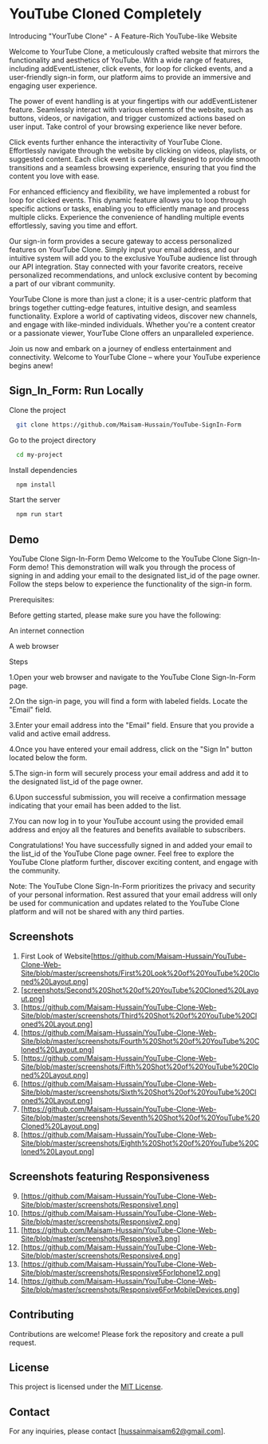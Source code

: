 # YouTube Cloned Completely

Introducing "YourTube Clone" - A Feature-Rich YouTube-like Website

Welcome to YourTube Clone, a meticulously crafted website that mirrors the functionality and aesthetics of YouTube. With a wide range of features, including addEventListener, click events, for loop for clicked events, and a user-friendly sign-in form, our platform aims to provide an immersive and engaging user experience.

The power of event handling is at your fingertips with our addEventListener feature. Seamlessly interact with various elements of the website, such as buttons, videos, or navigation, and trigger customized actions based on user input. Take control of your browsing experience like never before.

Click events further enhance the interactivity of YourTube Clone. Effortlessly navigate through the website by clicking on videos, playlists, or suggested content. Each click event is carefully designed to provide smooth transitions and a seamless browsing experience, ensuring that you find the content you love with ease.

For enhanced efficiency and flexibility, we have implemented a robust for loop for clicked events. This dynamic feature allows you to loop through specific actions or tasks, enabling you to efficiently manage and process multiple clicks. Experience the convenience of handling multiple events effortlessly, saving you time and effort.

Our sign-in form provides a secure gateway to access personalized features on YourTube Clone. Simply input your email address, and our intuitive system will add you to the exclusive YouTube audience list through our API integration. Stay connected with your favorite creators, receive personalized recommendations, and unlock exclusive content by becoming a part of our vibrant community.

YourTube Clone is more than just a clone; it is a user-centric platform that brings together cutting-edge features, intuitive design, and seamless functionality. Explore a world of captivating videos, discover new channels, and engage with like-minded individuals. Whether you're a content creator or a passionate viewer, YourTube Clone offers an unparalleled experience.

Join us now and embark on a journey of endless entertainment and connectivity. Welcome to YourTube Clone – where your YouTube experience begins anew!



## Sign_In_Form: Run Locally

Clone the project

```bash
  git clone https://github.com/Maisam-Hussain/YouTube-SignIn-Form
```

Go to the project directory

```bash
  cd my-project
```

Install dependencies

```bash
  npm install
```

Start the server

```bash
  npm run start
```


## Demo

YouTube Clone Sign-In-Form Demo
Welcome to the YouTube Clone Sign-In-Form demo! This demonstration will walk you through the process of signing in and adding your email to the designated list_id of the page owner. Follow the steps below to experience the functionality of the sign-in form.

Prerequisites:

Before getting started, please make sure you have the following:

An internet connection

A web browser

Steps

1.Open your web browser and navigate to the YouTube Clone Sign-In-Form page.

2.On the sign-in page, you will find a form with labeled fields. Locate the "Email" field.

3.Enter your email address into the "Email" field. Ensure that you provide a valid and active email address.

4.Once you have entered your email address, click on the "Sign In" button located below the form.

5.The sign-in form will securely process your email address and add it to the designated list_id of the page owner.

6.Upon successful submission, you will receive a confirmation message indicating that your email has been added to the list.

7.You can now log in to your YouTube account using the provided email address and enjoy all the features and benefits available to subscribers.

Congratulations! You have successfully signed in and added your email to the list_id of the YouTube Clone page owner. Feel free to explore the YouTube Clone platform further, discover exciting content, and engage with the community.

Note: The YouTube Clone Sign-In-Form prioritizes the privacy and security of your personal information. Rest assured that your email address will only be used for communication and updates related to the YouTube Clone platform and will not be shared with any third parties.



## Screenshots

1. First Look of Website[https://github.com/Maisam-Hussain/YouTube-Clone-Web-Site/blob/master/screenshots/First%20Look%20of%20YouTube%20Cloned%20Layout.png]
2. [[screenshots/Second%20Shot%20of%20YouTube%20Cloned%20Layout.png](https://github.com/Maisam-Hussain/YouTube-Clone-Web-Site/blob/master/screenshots/Second%20Shot%20of%20YouTube%20Cloned%20Layout.png)]
3. [https://github.com/Maisam-Hussain/YouTube-Clone-Web-Site/blob/master/screenshots/Third%20Shot%20of%20YouTube%20Cloned%20Layout.png]
4. [https://github.com/Maisam-Hussain/YouTube-Clone-Web-Site/blob/master/screenshots/Fourth%20Shot%20of%20YouTube%20Cloned%20Layout.png]
5. [https://github.com/Maisam-Hussain/YouTube-Clone-Web-Site/blob/master/screenshots/Fifth%20Shot%20of%20YouTube%20Cloned%20Layout.png]
6. [https://github.com/Maisam-Hussain/YouTube-Clone-Web-Site/blob/master/screenshots/Sixth%20Shot%20of%20YouTube%20Cloned%20Layout.png]
7. [https://github.com/Maisam-Hussain/YouTube-Clone-Web-Site/blob/master/screenshots/Seventh%20Shot%20of%20YouTube%20Cloned%20Layout.png]
8. [https://github.com/Maisam-Hussain/YouTube-Clone-Web-Site/blob/master/screenshots/Eighth%20Shot%20of%20YouTube%20Cloned%20Layout.png]
## Screenshots featuring Responsiveness
9. [https://github.com/Maisam-Hussain/YouTube-Clone-Web-Site/blob/master/screenshots/Responsive1.png]
10. [https://github.com/Maisam-Hussain/YouTube-Clone-Web-Site/blob/master/screenshots/Responsive2.png]
11. [https://github.com/Maisam-Hussain/YouTube-Clone-Web-Site/blob/master/screenshots/Responsive3.png]
12. [https://github.com/Maisam-Hussain/YouTube-Clone-Web-Site/blob/master/screenshots/Responsive4.png]
13. [https://github.com/Maisam-Hussain/YouTube-Clone-Web-Site/blob/master/screenshots/Responsive5ForIphone12.png]
14. [https://github.com/Maisam-Hussain/YouTube-Clone-Web-Site/blob/master/screenshots/Responsive6ForMobileDevices.png]


## Contributing

Contributions are welcome! Please fork the repository and create a pull request.

## License

This project is licensed under the [MIT License](LICENSE).

## Contact

For any inquiries, please contact [hussainmaisam62@gmail.com].

